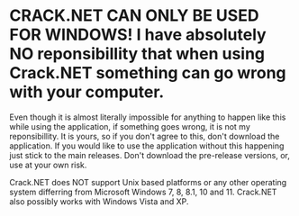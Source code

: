 # CRACK.NET CAN ONLY BE USED FOR WINDOWS! I have absolutely NO reponsibillity that when using Crack.NET something can go wrong with your computer.
Even though it is almost literally impossible for anything to happen like this while using the application, if something goes wrong, it is not my reponsibillity. It is yours, so if you don't agree to this, don't download the application.
If you would like to use the application without this happening just stick to the main releases. Don't download the pre-release versions, or, use at your own risk.

Crack.NET does NOT support Unix based platforms or any other operating system differring from Microsoft Windows 7, 8, 8.1, 10 and 11.
Crack.NET also possibly works with Windows Vista and XP.
